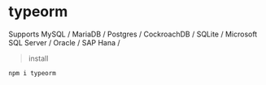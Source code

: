 # typeorm

Supports MySQL / MariaDB / Postgres / CockroachDB / SQLite / Microsoft SQL Server / Oracle / SAP Hana /

> install

``` bash
npm i typeorm
```

> 
